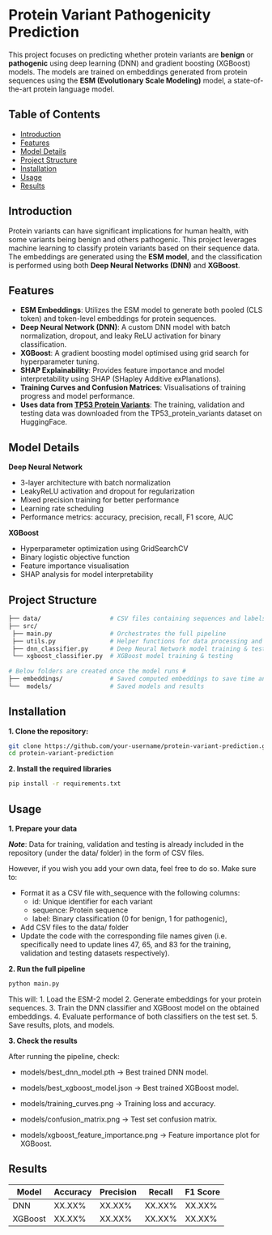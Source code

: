# Protein Variant Pathogenicity Prediction

This project focuses on predicting whether protein variants are **benign** or **pathogenic** using deep learning (DNN) and gradient boosting (XGBoost) models. The models are trained on embeddings generated from protein sequences using the **ESM (Evolutionary Scale Modeling)** model, a state-of-the-art protein language model.

## Table of Contents
- [Introduction](#introduction)
- [Features](#features)
- [Model Details](#model-details)
- [Project Structure](#project-structure)
- [Installation](#installation)
- [Usage](#usage)
- [Results](#results)

## Introduction
Protein variants can have significant implications for human health, with some variants being benign and others pathogenic. This project leverages machine learning to classify protein variants based on their sequence data. The embeddings are generated using the **ESM model**, and the classification is performed using both **Deep Neural Networks (DNN)** and **XGBoost**.

## Features
- **ESM Embeddings**: Utilizes the ESM model to generate both pooled (CLS token) and token-level embeddings for protein sequences.
- **Deep Neural Network (DNN)**: A custom DNN model with batch normalization, dropout, and leaky ReLU activation for binary classification.
- **XGBoost**: A gradient boosting model optimised using grid search for hyperparameter tuning.
- **SHAP Explainability**: Provides feature importance and model interpretability using SHAP (SHapley Additive exPlanations).
- **Training Curves and Confusion Matrices**: Visualisations of training progress and model performance.
- **Uses data from [TP53 Protein Variants](https://huggingface.co/datasets/sequential-lab/TP53_protein_variants/tree/main)**: The training, validation and testing data was  downloaded from the TP53_protein_variants dataset on HuggingFace.

## Model Details
**Deep Neural Network**

* 3-layer architecture with batch normalization
* LeakyReLU activation and dropout for regularization
* Mixed precision training for better performance
* Learning rate scheduling
* Performance metrics: accuracy, precision, recall, F1 score, AUC

**XGBoost**

* Hyperparameter optimization using GridSearchCV
* Binary logistic objective function
* Feature importance visualisation
* SHAP analysis for model interpretability
  
## Project Structure
 ``` bash
├── data/                   # CSV files containing sequences and labels
├── src/
  ├── main.py                # Orchestrates the full pipeline
  ├── utils.py               # Helper functions for data processing and visualization
  ├── dnn_classifier.py      # Deep Neural Network model training & testing
  └── xgboost_classifier.py  # XGBoost model training & testing
  
 # Below folders are created once the model runs #
├── embeddings/             # Saved computed embeddings to save time and prevent having to compute them at each run
└──  models/                # Saved models and results
 ```
## Installation
**1. Clone the repository:**
   ```bash
   git clone https://github.com/your-username/protein-variant-prediction.git
   cd protein-variant-prediction
   ```
**2. Install the required libraries**
   ```bash
   pip install -r requirements.txt
   ```
## Usage 
**1. Prepare your data**

   _**Note**_: Data for training, validation and testing is already included in the repository (under the data/ folder) in the form of CSV files.

   However, if you wish you add your own data, feel free to do so. Make sure to:
- Format it as a CSV file with_sequence with the following columns:
    - id: Unique identifier for each variant
    - sequence: Protein sequence
    - label: Binary classification (0 for benign, 1 for pathogenic),
- Add CSV files to the data/ folder
- Update the code with the corresponding file names given (i.e. specifically need to update lines 47, 65, and 83 for the training, validation and testing datasets respectively).
   
**2. Run the full pipeline**
   ```bash
   python main.py
   ```
   
   This will:
    1. Load the ESM-2 model
    2. Generate embeddings for your protein sequences.
    3. Train the DNN classifier and XGBoost model on the obtained embeddings.
    4. Evaluate performance of both classifiers on the test set.
    5. Save results, plots, and models.
       
**3. Check the results**
   
   After running the pipeline, check:

* models/best_dnn_model.pth → Best trained DNN model.

* models/best_xgboost_model.json → Best trained XGBoost model.

* models/training_curves.png → Training loss and accuracy.

* models/confusion_matrix.png → Test set confusion matrix.
  
* models/xgboost_feature_importance.png → Feature importance plot for XGBoost.

## Results
| Model   | Accuracy | Precision | Recall | F1 Score |
|---------|----------|-----------|--------|----------|
| DNN     | XX.XX%   | XX.XX%    | XX.XX% | XX.XX%   |
| XGBoost | XX.XX%   | XX.XX%    | XX.XX% | XX.XX%   |
